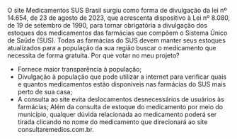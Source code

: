 O site Medicamentos SUS Brasil surgiu como forma de divulgação da lei nº 14.654, de 23 de agosto de 2023, que acrescenta dispositivo à Lei nº 8.080, de 19 de setembro de 1990, para tornar obrigatória a divulgação dos estoques dos medicamentos das farmácias que compõem o Sistema Único de Saúde (SUS). Todas as farmácias do SUS devem manter seus estoques atualizados para a população da sua região buscar o medicamento que necessita de forma gratuita.
Por que votar no meu projeto?
- Fornece maior transparência à população;
- Divulgação à população que pode utilizar a internet para verificar quais e quantos medicamentos estão disponíveis nas farmácias do SUS mais perto de sua casa;
- A consulta ao site evita deslocamentos desnecessários de usuários às farmácias;
Além da consulta de estoque do medicamento por meio do município, qualquer dúvida relacionada ao medicamento poderá ser tirada clicando no nome do medicamento que direcionará ao site consultaremedios.com.br.
